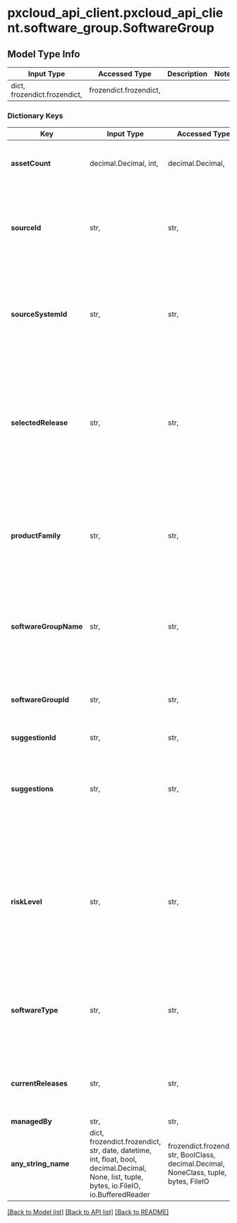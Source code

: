 # pxcloud_api_client.pxcloud_api_client.software_group.SoftwareGroup

## Model Type Info
Input Type | Accessed Type | Description | Notes
------------ | ------------- | ------------- | -------------
dict, frozendict.frozendict,  | frozendict.frozendict,  |  | 

### Dictionary Keys
Key | Input Type | Accessed Type | Description | Notes
------------ | ------------- | ------------- | ------------- | -------------
**assetCount** | decimal.Decimal, int,  | decimal.Decimal,  | Number of assets in the Software Group | [optional] value must be a 32 bit integer
**sourceId** | str,  | str,  | IP address of the Cisco network management system that manages the assets in the Software Group | [optional] 
**sourceSystemId** | str,  | str,  | Unique identifier of the Cisco network management system that manages the assets in the Software Group | [optional] 
**selectedRelease** | str,  | str,  | The suggested Cisco software release the customer selected to use for the next software update on the assets in the Software Group | [optional] 
**productFamily** | str,  | str,  | Cisco product family of the assets in the Software Group, for example Cisco Catalyst 9300 Series Switches | [optional] 
**softwareGroupName** | str,  | str,  | Software Group name based on the Cisco product ID of the assets in the Software Group | [optional] 
**softwareGroupId** | str,  | str,  | Unique identifier used in CX Cloud to identify the Software Group | [optional] 
**suggestionId** | str,  | str,  |  | [optional] 
**suggestions** | str,  | str,  | Indicates whether Cisco software release suggestions are available for the Software Group | [optional] 
**riskLevel** | str,  | str,  | Risk level of the Software Group based on the risk scores of the current Cisco software releases in the Software Group. The risk level can be High, Medium, or Low. | [optional] 
**softwareType** | str,  | str,  | Cisco software type running on the assets in the Software Group, for example IOS-XE | [optional] 
**currentReleases** | str,  | str,  | The Cisco software releases running on assets in the Software Group | [optional] 
**managedBy** | str,  | str,  |  | [optional] 
**any_string_name** | dict, frozendict.frozendict, str, date, datetime, int, float, bool, decimal.Decimal, None, list, tuple, bytes, io.FileIO, io.BufferedReader | frozendict.frozendict, str, BoolClass, decimal.Decimal, NoneClass, tuple, bytes, FileIO | any string name can be used but the value must be the correct type | [optional]

[[Back to Model list]](../../README.md#documentation-for-models) [[Back to API list]](../../README.md#documentation-for-api-endpoints) [[Back to README]](../../README.md)

